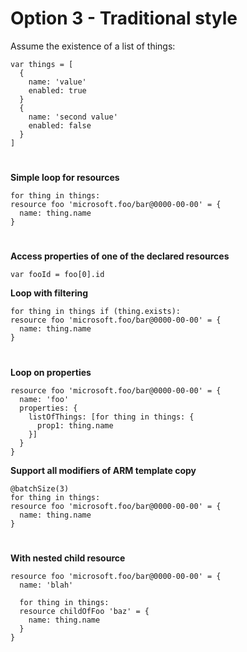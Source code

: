 # Option 3 - Traditional style

Assume the existence of a list of things:


```
var things = [
  {
    name: 'value'
    enabled: true
  }
  {
    name: 'second value'
    enabled: false
  }
]
```

#
#
#
#
#
#

**Simple loop for resources**

```
for thing in things:
resource foo 'microsoft.foo/bar@0000-00-00' = {
  name: thing.name
}
```

#
#
#
#
#
#

**Access properties of one of the declared resources**

```
var fooId = foo[0].id
```

**Loop with filtering**

```
for thing in things if (thing.exists):
resource foo 'microsoft.foo/bar@0000-00-00' = {
  name: thing.name
}
```

#
#
#
#
#
#

**Loop on properties**

```
resource foo 'microsoft.foo/bar@0000-00-00' = {
  name: 'foo'
  properties: {
    listOfThings: [for thing in things: {
      prop1: thing.name
    }]
  }
}
```

**Support all modifiers of ARM template copy**

```
@batchSize(3)
for thing in things:
resource foo 'microsoft.foo/bar@0000-00-00' = {
  name: thing.name
}
```

#
#
#
#
#
#

**With nested child resource**

```
resource foo 'microsoft.foo/bar@0000-00-00' = {
  name: 'blah'

  for thing in things:
  resource childOfFoo 'baz' = {
    name: thing.name
  }
}
```